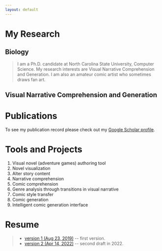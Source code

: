 ```yaml
---
layout: default
---
```


# My Research


## Biology

> I am a Ph.D. candidate at North Carolina State University, Computer Science. My research interests are Visual Narrative Comprehension and Generation. I am also an amateur comic artist who sometimes draws fan art.


## Visual Narrative Comprehension and Generation


# Publications
To see my publication record please check out my [Google Scholar profile](https://scholar.google.com/citations?user=al9zG3YAAAAJ&hl=en).

# Tools and Projects
<ol>
<li>Visual novel (adventure games) authoring tool</li>
<li>Novel visualization</li>
<li>Alter story content</li>
<li>Narrative comprehension</li>
<li>Comic comprehension</li>
<li>Genre analysis through transitions in visual narrative</li>
<li>Comic style transfer</li>
<li>Comic generation</li>
<li>Intelligent comic generation interface</li>
</ol>


# Resume
> - [version 1 (Aug 23, 2019)](https://rimichen.github.io/RimiWeb/files/2019_resume_new.pdf) -- first version.
> - [version 2 (Apr 14, 2022)](https://rimichen.github.io/RimiWeb/files/2022_resume_new_2.pdf) -- second draft in 2022.
